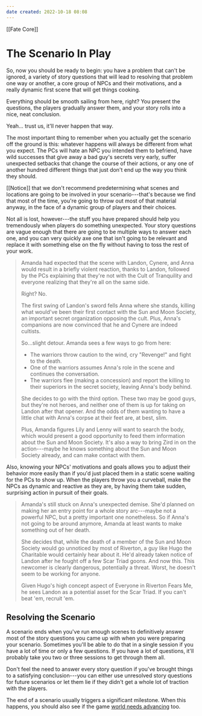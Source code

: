 ```yaml
---
date created: 2022-10-18 08:08
---
```


[[Fate Core]]

# The Scenario In Play

So, now you should be ready to begin: you have a problem that can't be ignored, a variety of story questions that will lead to resolving that problem one way or another, a core group of NPCs and their motivations, and a really dynamic first scene that will get things cooking.

Everything should be smooth sailing from here, right? You present the questions, the players gradually answer them, and your story rolls into a nice, neat conclusion.

Yeah... trust us, it'll never happen that way.

The most important thing to remember when you actually get the scenario off the ground is this: whatever happens will always be different from what you expect. The PCs will hate an NPC you intended them to befriend, have wild successes that give away a bad guy's secrets very early, suffer unexpected setbacks that change the course of their actions, or any one of another hundred different things that just don't end up the way you think they should.

[[Notice]] that we don't recommend predetermining what scenes and locations are going to be involved in your scenario---that's because we find that most of the time, you're going to throw out most of that material anyway, in the face of a dynamic group of players and their choices.

Not all is lost, however---the stuff you have prepared should help you tremendously when players do something unexpected. Your story questions are vague enough that there are going to be multiple ways to answer each one, and you can very quickly axe one that isn't going to be relevant and replace it with something else on the fly without having to toss the rest of your work.

> Amanda had expected that the scene with Landon, Cynere, and Anna would result in a briefly violent reaction, thanks to Landon, followed by the PCs explaining that they're not with the Cult of Tranquility and everyone realizing that they're all on the same side.
>
> Right? No.
>
> The first swing of Landon's sword fells Anna where she stands, killing what would've been their first contact with the Sun and Moon Society, an important secret organization opposing the cult. Plus, Anna's companions are now convinced that he and Cynere are indeed cultists.
>
> So...slight detour. Amanda sees a few ways to go from here:
>
> - The warriors throw caution to the wind, cry "Revenge!" and fight  to the death.
> - One of the warriors assumes Anna's role in the scene and continues  the conversation.
> - The warriors flee (making a concession) and report the killing to their superiors in the secret society, leaving Anna's body behind.
>
> She decides to go with the third option. These two may be good guys, but they're not heroes, and neither one of them is up for taking on Landon after that opener. And the odds of them wanting to have a little chat with Anna's corpse at their feet are, at best, slim.
>
> Plus, Amanda figures Lily and Lenny will want to search the body, which would present a good opportunity to feed them information about the Sun and Moon Society. It's also a way to bring Zird in on the action---maybe he knows something about the Sun and Moon Society already, and can make contact with them.

Also, knowing your NPCs' motivations and goals allows you to adjust their behavior more easily than if you'd just placed them in a static scene waiting for the PCs to show up. When the players throw you a curveball, make the NPCs as dynamic and reactive as they are, by having them take sudden, surprising action in pursuit of their goals.

> Amanda's still stuck on Anna's unexpected demise. She'd planned on making her an entry point for a whole story arc---maybe not a powerful NPC, but a pretty important one nonetheless. So if Anna's not going to be around anymore, Amanda at least wants to make something out of her death.
>
> She decides that, while the death of a member of the Sun and Moon Society would go unnoticed by most of Riverton, a guy like Hugo the Charitable would certainly hear about it. He'd already taken notice of Landon after he fought off a few Scar Triad goons. And now this. This newcomer is clearly dangerous, potentially a threat. Worst, he doesn't seem to be working for anyone.
>
> Given Hugo's high concept aspect of Everyone in Riverton Fears Me, he sees Landon as a potential asset for the Scar Triad. If you can't beat 'em, recruit 'em.

## Resolving the Scenario

A scenario ends when you've run enough scenes to definitively answer most of the story questions you came up with when you were preparing your scenario. Sometimes you'll be able to do that in a single session if you have a lot of time or only a few questions. If you have a lot of questions, it'll probably take you two or three sessions to get through them all.

Don't feel the need to answer every story question if you've brought things to a satisfying conclusion---you can either use unresolved story questions for future scenarios or let them lie if they didn't get a whole lot of traction with the players.

The end of a scenario usually triggers a significant milestone. When this happens, you should also see if the game [world needs advancing](../world-advancement/index.html "World Advancement") too.


